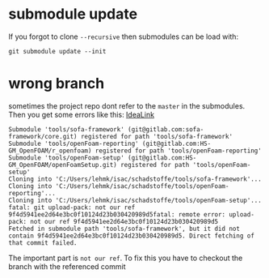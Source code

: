 
# submodule update
If you forgot to clone `--recursive` then submodules can be load with: 

    git submodule update --init


# wrong branch
sometimes the project repo dont refer to the `master` in the submodules. Then you get some errors like this: 
[IdeaLink](https://youtrack.jetbrains.com/issue/TW-63901) 

    Submodule 'tools/sofa-framework' (git@gitlab.com:sofa-framework/core.git) registered for path 'tools/sofa-framework'
    Submodule 'tools/openFoam-reporting' (git@gitlab.com:HS-GM_OpenFOAM/r_openfoam) registered for path 'tools/openFoam-reporting'
    Submodule 'tools/openFoam-setup' (git@gitlab.com:HS-GM_OpenFOAM/openFoamSetup.git) registered for path 'tools/openFoam-setup'
    Cloning into 'C:/Users/lehmk/isac/schadstoffe/tools/sofa-framework'...
    Cloning into 'C:/Users/lehmk/isac/schadstoffe/tools/openFoam-reporting'...
    Cloning into 'C:/Users/lehmk/isac/schadstoffe/tools/openFoam-setup'...
    fatal: git upload-pack: not our ref 9f4d5941ee2d64e3bc0f10124d23b030420989d5fatal: remote error: upload-pack: not our ref 9f4d5941ee2d64e3bc0f10124d23b030420989d5
    Fetched in submodule path 'tools/sofa-framework', but it did not contain 9f4d5941ee2d64e3bc0f10124d23b030420989d5. Direct fetching of that commit failed.

The important part is `not our ref`.  To fix this you have to checkout the branch with the referenced commit
